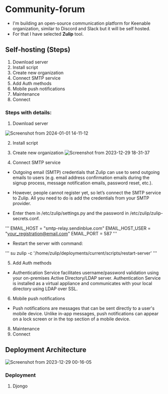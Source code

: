 # Community-forum
* I'm building an open-source communication platform for Keenable organization, similar to Discord and Slack but it will be self hosted.
* For that I have selected **Zulip** tool.

## Self-hosting (Steps)
1. Download server
2. Install script
3. Create new organization
4. Connect SMTP service
5. Add Auth methods
6. Mobile push notifications
7. Maintenance
8. Connect

### Steps with details:
1. Download server
  
  ![Screenshot from 2024-01-01 14-11-12](https://github.com/Akshaykumar05/community-forum/assets/114390890/93d990b6-4e25-4a0d-afd1-5c8e397f1678)

2. Install script
   
4. Create new organization
  ![Screenshot from 2023-12-29 18-31-37](https://github.com/Akshaykumar05/community-forum/assets/114390890/74371606-fe75-4714-8fd7-ff2e4cddf2a3)

5. Connect SMTP service
  * Outgoing email (SMTP) credentials that Zulip can use to send outgoing emails to users (e.g. email address confirmation emails during the signup process, message notification emails, password reset, etc.).
  * However, people cannot register yet, so let’s connect the SMTP service to Zulip. All you need to do is add the credentials from your SMTP provider.

* Enter them in /etc/zulip/settings.py and the password in /etc/zulip/zulip-secrets.conf.

''' EMAIL_HOST = "smtp-relay.sendinblue.com"
EMAIL_HOST_USER = "your_registration@email.com"
EMAIL_PORT = 587 '''

 * Restart the server with command:

''' su zulip -c '/home/zulip/deployments/current/scripts/restart-server' '''

5. Add Auth methods
  * Authentication Service facilitates username/password validation using your on-premises Active Directory/LDAP server. Authentication Service is installed as a virtual appliance and communicates with your local directory using LDAP over SSL.
    
6. Mobile push notifications
  * Push notifications are messages that can be sent directly to a user's mobile device. Unlike in-app messages, push notifications can appear on a lock screen or in the top section of a mobile device.

8. Maintenance
9. Connect
  

## Deployment Architecture
![Screenshot from 2023-12-29 00-16-05](https://github.com/Akshaykumar05/community-forum/assets/114390890/fb381617-f709-4a66-a32d-fa36bfc119eb)

### Deployment
1. Djongo
